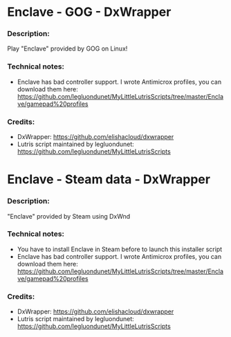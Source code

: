 # Enclave - GOG - DxWrapper
### Description:
Play "Enclave" provided by GOG on Linux!
### Technical notes:
- Enclave has bad controller support. I wrote Antimicrox profiles, you can download them here:
https://github.com/legluondunet/MyLittleLutrisScripts/tree/master/Enclave/gamepad%20profiles
### Credits:
- DxWrapper: https://github.com/elishacloud/dxwrapper
- Lutris script maintained by legluondunet: https://github.com/legluondunet/MyLittleLutrisScripts

# Enclave - Steam data - DxWrapper
### Description:
"Enclave" provided by Steam using DxWnd
### Technical notes:
- You have to install Enclave in Steam before to launch this installer script
- Enclave has bad controller support. I wrote Antimicrox profiles, you can download them here:
https://github.com/legluondunet/MyLittleLutrisScripts/tree/master/Enclave/gamepad%20profiles
### Credits:
- DxWrapper: https://github.com/elishacloud/dxwrapper
- Lutris script maintained by legluondunet: https://github.com/legluondunet/MyLittleLutrisScripts
